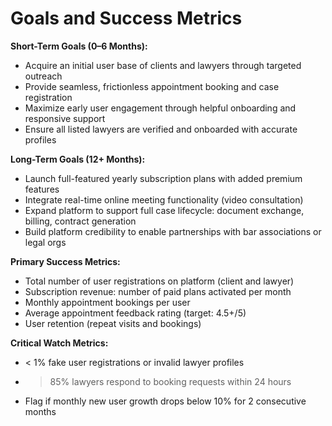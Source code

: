 # Goals and Success Metrics

**Short-Term Goals (0–6 Months):**

- Acquire an initial user base of clients and lawyers through targeted outreach
- Provide seamless, frictionless appointment booking and case registration
- Maximize early user engagement through helpful onboarding and responsive support
- Ensure all listed lawyers are verified and onboarded with accurate profiles

**Long-Term Goals (12+ Months):**

- Launch full-featured yearly subscription plans with added premium features
- Integrate real-time online meeting functionality (video consultation)
- Expand platform to support full case lifecycle: document exchange, billing, contract generation
- Build platform credibility to enable partnerships with bar associations or legal orgs

**Primary Success Metrics:**

- Total number of user registrations on platform (client and lawyer)
- Subscription revenue: number of paid plans activated per month
- Monthly appointment bookings per user
- Average appointment feedback rating (target: 4.5+/5)
- User retention (repeat visits and bookings)

**Critical Watch Metrics:**

- < 1% fake user registrations or invalid lawyer profiles
- > 85% lawyers respond to booking requests within 24 hours
- Flag if monthly new user growth drops below 10% for 2 consecutive months

